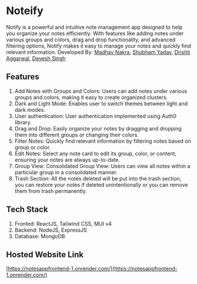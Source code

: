 # Noteify
Notify is a powerful and intuitive note management app designed to help you organize your notes efficiently. With features like adding notes under various groups and colors, drag and drop functionality, and advanced filtering options, Notify makes it easy to manage your notes and quickly find relevant information.
Developed By: [Madhav Nakra](https://github.com/Madddynaks), [Shubham Yadav](https://github.com/Shubham-Yadav14), [Drishti Aggarwal](https://github.com/DrishtiiAggarwal), [Devesh Singh](https://github.com/DeveshSingh2929)

## Features
1. Add Notes with Groups and Colors: Users can add notes under various groups and colors, making it easy to create organized clusters.
2. Dark and Light Mode: Enables user to switch themes between light and dark modes.
3. User authentication: User authentication implemented using Auth0 library.
4. Drag and Drop: Easily organize your notes by dragging and dropping them into different groups or changing their colors.
5. Filter Notes: Quickly find relevant information by filtering notes based on group or color.
6. Edit Notes: Select any note card to edit its group, color, or content, ensuring your notes are always up-to-date.
7. Group View: Consolidated Group View: Users can view all notes within a particular group in a consolidated manner.
8. Trash Section: All the notes deleted will be put into the trash section, you can restore your notes if deleted unintentionally or you can remove them from trash permanently.

## Tech Stack
1. Fronted: ReactJS, Tailwind CSS, MUI v4
2. Backend: NodeJS, ExpressJS
3. Database: MongoDB


## Hosted Website Link
[https://notesappfrontend-1.onrender.com/](https://notesappfrontend-1.onrender.com/)


